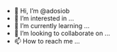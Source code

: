 - 👋 Hi, I’m @adosiob
- 👀 I’m interested in ...
- 🌱 I’m currently learning ...
- 💞️ I’m looking to collaborate on ...
- 📫 How to reach me ...

<!---
adosiob/adosiob is a ✨ special ✨ repository because its `README.md` (this file) appears on your GitHub profile.
You can click the Preview link to take a look at your changes.
--->
